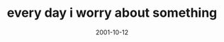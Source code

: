 ---
layout: base.njk
title : 'every day i worry about something' 
view_title : 'every day i worry about something' 
year : '2001' 
date : '2001-10-12' 
img_file : '/drawing/worryeveryday.png' 
html_file : 'worryabout' 
next_html : 'wheresmyambition.html' 
year_order : '227' 
permalink : "title/{{html_file}}.html"
---